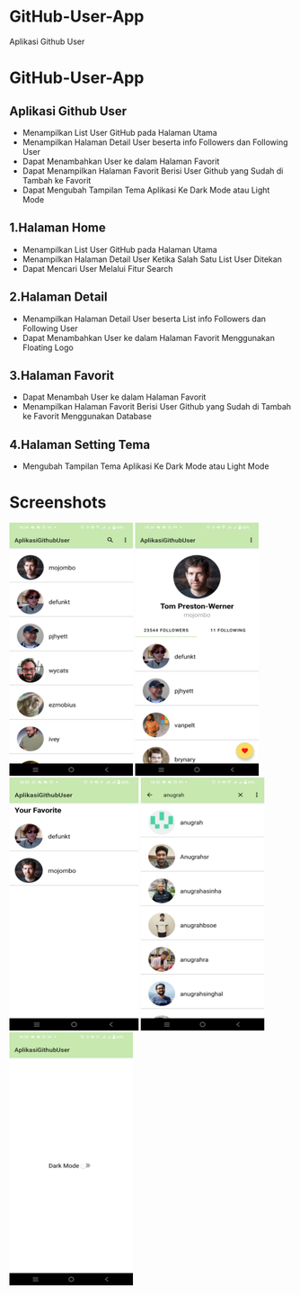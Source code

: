 # GitHub-User-App
Aplikasi Github User

GitHub-User-App
==
Aplikasi Github User
--
- Menampilkan List User GitHub pada Halaman Utama
- Menampilkan Halaman Detail User beserta info Followers dan Following User
- Dapat Menambahkan User ke dalam Halaman Favorit
- Dapat Menampilkan Halaman Favorit Berisi User Github yang Sudah di Tambah ke Favorit
- Dapat Mengubah Tampilan Tema Aplikasi Ke Dark Mode atau Light Mode

1.Halaman Home
--
- Menampilkan List User GitHub pada Halaman Utama
- Menampilkan Halaman Detail User Ketika Salah Satu List User Ditekan
- Dapat Mencari User Melalui Fitur Search

2.Halaman Detail
--
- Menampilkan Halaman Detail User beserta List info Followers dan Following User
- Dapat Menambahkan User ke dalam Halaman Favorit Menggunakan Floating Logo

3.Halaman Favorit
--
- Dapat Menambah User ke dalam Halaman Favorit
- Menampilkan Halaman Favorit Berisi User Github yang Sudah di Tambah ke Favorit Menggunakan Database

4.Halaman Setting Tema
--
- Mengubah Tampilan Tema Aplikasi Ke Dark Mode atau Light Mode

# Screenshots
<div>
  <img src="https://github.com/AnugrahPangestu/GitHub-User-App/blob/master/app/src/main/res/drawable/Screenshot/Github_Home.jpg" alt="Gambar 1" width="220" height="450" style="display: inline-block;">
  <img src="https://github.com/AnugrahPangestu/GitHub-User-App/blob/master/app/src/main/res/drawable/Screenshot/Github_Detail.jpg" alt="Gambar 2" width="220" height="450" style="display: inline-block;">
  <img src="https://github.com/AnugrahPangestu/GitHub-User-App/blob/master/app/src/main/res/drawable/Screenshot/Github_Fav.jpg" alt="Gambar 3" width="230" height="450" style="display: inline-block;">
  <img src="https://github.com/AnugrahPangestu/GitHub-User-App/blob/master/app/src/main/res/drawable/Screenshot/Github_Search.jpg" alt="Gambar 4" width="220" height="450" style="display: inline-block;">
  <img src="https://github.com/AnugrahPangestu/GitHub-User-App/blob/master/app/src/main/res/drawable/Screenshot/Github_Settings.jpg" alt="Gambar 5" width="220" height="450" style="display: inline-block;">
